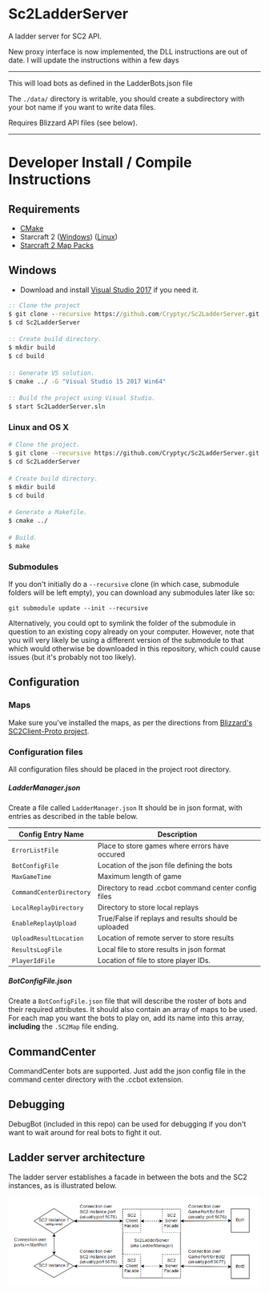 # Sc2LadderServer
A ladder server for SC2 API.

New proxy interface is now implemented, the DLL instructions are out of date.  I will update the instructions within a few days

--------

This will load bots as defined in the LadderBots.json file

The `./data/` directory is writable, you should create a subdirectory with your bot name if you want to write data files.

Requires Blizzard API files (see below).

------


# Developer Install / Compile Instructions
## Requirements
* [CMake](https://cmake.org/download/)
* Starcraft 2 ([Windows](https://starcraft2.com/en-us/)) ([Linux](https://github.com/Blizzard/s2client-proto#linux-packages)) 
* [Starcraft 2 Map Packs](https://github.com/Blizzard/s2client-proto#map-packs) 

## Windows

* Download and install [Visual Studio 2017](https://www.visualstudio.com/downloads/) if you need it.

```bat
:: Clone the project
$ git clone --recursive https://github.com/Cryptyc/Sc2LadderServer.git
$ cd Sc2LadderServer

:: Create build directory.
$ mkdir build
$ cd build

:: Generate VS solution.
$ cmake ../ -G "Visual Studio 15 2017 Win64"

:: Build the project using Visual Studio.
$ start Sc2LadderServer.sln
```

 ### Linux and OS X
 
 ```bash
 # Clone the project.
 $ git clone --recursive https://github.com/Cryptyc/Sc2LadderServer.git
 $ cd Sc2LadderServer
 
 # Create build directory.
 $ mkdir build
 $ cd build
 
 # Generate a Makefile.
 $ cmake ../
 
 # Build.
 $ make
 ```

### Submodules
If you don't initially do a `--recursive` clone (in which case, submodule folders will be left empty), you can download any submodules later like so:
```
git submodule update --init --recursive
```
Alternatively, you could opt to symlink the folder of the submodule in question to an existing copy already on your computer. However, note that you will very likely be using a different version of the submodule to that which would otherwise be downloaded in this repository, which could cause issues (but it's probably not too likely). 
 
## Configuration

### Maps
Make sure you've installed the maps, as per the directions from [Blizzard's SC2Client-Proto project](https://github.com/Blizzard/s2client-proto#map-packs).
   
### Configuration files
All configuration files should be placed in the project root directory.

##### LadderManager.json
Create a file called `LadderManager.json` It should be in json format, with entries as described in the table below.
 
| Config Entry Name | Description |
|---|---|
| `ErrorListFile`	    	|	Place to store games where errors have occured |
| `BotConfigFile`	    	|	Location of the json file defining the bots |
| `MaxGameTime`	    		|	Maximum length of game |
| `CommandCenterDirectory`	|	Directory to read .ccbot command center config files |
| `LocalReplayDirectory`	|	Directory to store local replays |
| `EnableReplayUpload`		|	True/False if replays and results should be uploaded |
| `UploadResultLocation`	|	Location of remote server to store results |
| `ResultsLogFile`			|	Local file to store results in json format |
| `PlayerIdFile`			|	Location of file to store player IDs.  |

##### BotConfigFile.json
Create a `BotConfigFile.json`  file that will describe the roster of bots and their required attributes.  It should also contain an array of maps to be used.  For each map you want the bots to play on, add its name into this array, **including** the `.SC2Map` file ending.

## CommandCenter
CommandCenter bots are supported. Just add the json config file in the command center directory with the .ccbot extension.   
   
## Debugging
DebugBot (included in this repo) can be used for debugging if you don't want to wait around for real bots to fight it out.

## Ladder server architecture
The ladder server establishes a facade in between the bots and the SC2 instances, as is illustrated below.

![Ladder Server Architecture](docs/LadderServerArchitecture.png)
